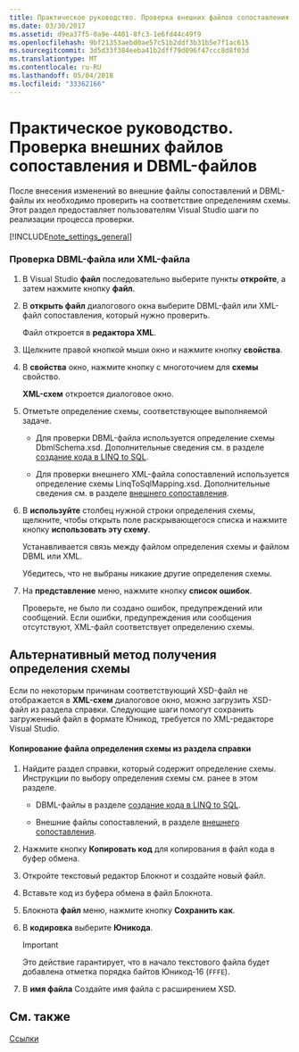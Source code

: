 ```yaml
---
title: Практическое руководство. Проверка внешних файлов сопоставления и DBML-файлов
ms.date: 03/30/2017
ms.assetid: d9ea37f5-0a9e-4401-8fc3-1e6fd44c49f9
ms.openlocfilehash: 9bf21353aebd0ae57c51b2ddf3b31b5e7f1ac615
ms.sourcegitcommit: 3d5d33f384eeba41b2dff79d096f47ccc8d8f03d
ms.translationtype: MT
ms.contentlocale: ru-RU
ms.lasthandoff: 05/04/2018
ms.locfileid: "33362166"
---
```

# <a name="how-to-validate-dbml-and-external-mapping-files"></a>Практическое руководство. Проверка внешних файлов сопоставления и DBML-файлов
После внесения изменений во внешние файлы сопоставлений и DBML-файлы их необходимо проверить на соответствие определениям схемы. Этот раздел предоставляет пользователям Visual Studio шаги по реализации процесса проверки.  
  
 [!INCLUDE[note_settings_general](../../../../../../includes/note-settings-general-md.md)]  
  
### <a name="to-validate-a-dbml-or-xml-file"></a>Проверка DBML-файла или XML-файла  
  
1.  В Visual Studio **файл** последовательно выберите пункты **откройте**, а затем нажмите кнопку **файл**.  
  
2.  В **открыть файл** диалогового окна выберите DBML-файл или XML-файл сопоставления, который нужно проверить.  
  
     Файл откроется в **редактора XML**.  
  
3.  Щелкните правой кнопкой мыши окно и нажмите кнопку **свойства**.  
  
4.  В **свойства** окно, нажмите кнопку с многоточием для **схемы** свойство.  
  
     **XML-схем** откроется диалоговое окно.  
  
5.  Отметьте определение схемы, соответствующее выполняемой задаче.  
  
    -   Для проверки DBML-файла используется определение схемы DbmlSchema.xsd. Дополнительные сведения см. в разделе [создание кода в LINQ to SQL](../../../../../../docs/framework/data/adonet/sql/linq/code-generation-in-linq-to-sql.md).  
  
    -   Для проверки внешнего XML-файла сопоставлений используется определение схемы LinqToSqlMapping.xsd. Дополнительные сведения см. в разделе [внешнего сопоставления](../../../../../../docs/framework/data/adonet/sql/linq/external-mapping.md).  
  
6.  В **используйте** столбец нужной строки определения схемы, щелкните, чтобы открыть поле раскрывающегося списка и нажмите кнопку **использовать эту схему**.  
  
     Устанавливается связь между файлом определения схемы и файлом DBML или XML.  
  
     Убедитесь, что не выбраны никакие другие определения схемы.  
  
7.  На **представление** меню, нажмите кнопку **список ошибок**.  
  
     Проверьте, не было ли создано ошибок, предупреждений или сообщений. Если ошибки, предупреждения или сообщения отсутствуют, XML-файл соответствует определению схемы.  
  
## <a name="alternate-method-for-supplying-schema-definition"></a>Альтернативный метод получения определения схемы  
 Если по некоторым причинам соответствующий XSD-файл не отображается в **XML-схем** диалоговое окно, можно загрузить XSD-файл из раздела справки. Следующие шаги помогут сохранить загруженный файл в формате Юникод, требуется по XML-редакторе Visual Studio.  
  
#### <a name="to-copy-a-schema-definition-file-from-a-help-topic"></a>Копирование файла определения схемы из раздела справки  
  
1.  Найдите раздел справки, который содержит определение схемы. Инструкции по выбору определения схемы см. ранее в этом разделе.  
  
    -   DBML-файлы в разделе [создание кода в LINQ to SQL](../../../../../../docs/framework/data/adonet/sql/linq/code-generation-in-linq-to-sql.md).  
  
    -   Внешние файлы сопоставлений, в разделе [внешнего сопоставления](../../../../../../docs/framework/data/adonet/sql/linq/external-mapping.md).  
  
2.  Нажмите кнопку **Копировать код** для копирования в файл кода в буфер обмена.  
  
3.  Откройте текстовый редактор Блокнот и создайте новый файл.  
  
4.  Вставьте код из буфера обмена в файл Блокнота.  
  
5.  Блокнота **файл** меню, нажмите кнопку **Сохранить как**.  
  
6.  В **кодировка** выберите **Юникода**.  
  
    > [!IMPORTANT]
    >  Это действие гарантирует, что в начало текстового файла будет добавлена отметка порядка байтов Юникод-16 (`FFFE`).  
  
7.  В **имя файла** Создайте имя файла с расширением XSD.  
  
## <a name="see-also"></a>См. также  
 [Ссылки](../../../../../../docs/framework/data/adonet/sql/linq/reference.md)
